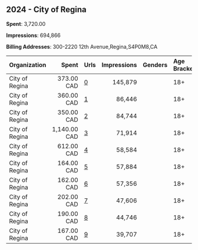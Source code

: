 ## 2024 - City of Regina 
**Spent**: 3,720.00

**Impressions**: 694,866

**Billing Addresses**: 300-2220 12th Avenue,Regina,S4P0M8,CA

|Organization|Spent|Urls|Impressions|Genders|Age Brackets|Country Codes|
|:---|---:|:---|---:|:---|:---|:---|
|City of Regina|373.00 CAD|[0](https://www.snap.com/political-ads/asset/cbe83742154ad669ca0b65afc2c2fcfbbac4151f99c79d15bcff29b0228dedee?mediaType=mp4)|145,879||18+|canada|
|City of Regina|360.00 CAD|[1](https://www.snap.com/political-ads/asset/6bbe5f187d00abe47a6eaaaa1b3b9da5a1d079ef258d5da59cfa26ecafe69f61?mediaType=jpg)|86,446||18+|canada|
|City of Regina|350.00 CAD|[2](https://www.snap.com/political-ads/asset/6bbe5f187d00abe47a6eaaaa1b3b9da5a1d079ef258d5da59cfa26ecafe69f61?mediaType=jpg)|84,744||18+|canada|
|City of Regina|1,140.00 CAD|[3](https://www.snap.com/political-ads/asset/8db34f3b0e3797e9218d484e164601b9b9956ba321371fd58da4fef465d6899c?mediaType=jpg)|71,914||18+|canada|
|City of Regina|612.00 CAD|[4](https://www.snap.com/political-ads/asset/8db34f3b0e3797e9218d484e164601b9b9956ba321371fd58da4fef465d6899c?mediaType=jpg)|58,584||18+|canada|
|City of Regina|164.00 CAD|[5](https://www.snap.com/political-ads/asset/fd58c776d6fe3a1729bc02fa22b566bd856dbca86fafd03087d938d72fcc2d98?mediaType=mp4)|57,884||18+|canada|
|City of Regina|162.00 CAD|[6](https://www.snap.com/political-ads/asset/46852043419ee3f0b2983f19bd03b2b954d4f1bc396d144d93c346d5b2ba4c28?mediaType=mp4)|57,356||18+|canada|
|City of Regina|202.00 CAD|[7](https://www.snap.com/political-ads/asset/10cdc15f2177ade010dad53f4ff5471d9a7d1cf59fbd61ca6894602085874134?mediaType=mp4)|47,606||18+|canada|
|City of Regina|190.00 CAD|[8](https://www.snap.com/political-ads/asset/d6ea7054087cf246ab1d32beda7e924ce818b50519525f8a521ccec041b757d9?mediaType=mp4)|44,746||18+|canada|
|City of Regina|167.00 CAD|[9](https://www.snap.com/political-ads/asset/5830911cc89b63694802e05f53c8bec9cde02906b2c504de5f079531d10e789d?mediaType=mp4)|39,707||18+|canada|
